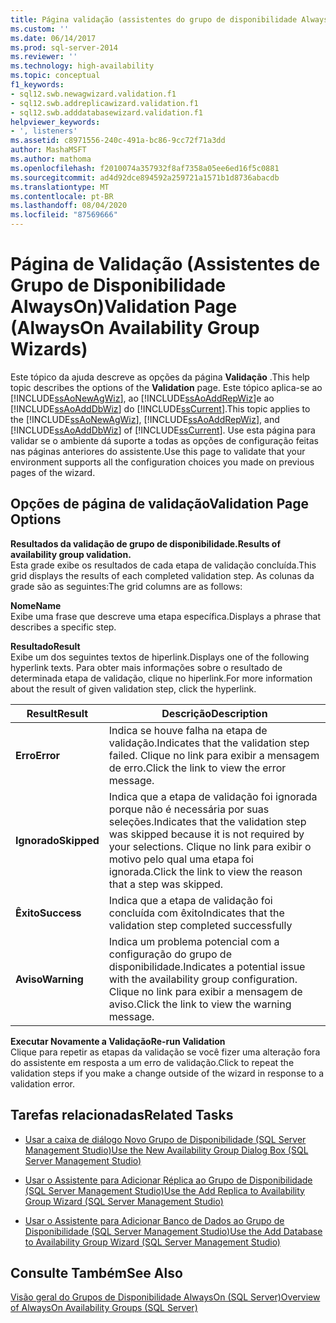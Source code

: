 ```yaml
---
title: Página validação (assistentes do grupo de disponibilidade AlwaysOn) | Microsoft Docs
ms.custom: ''
ms.date: 06/14/2017
ms.prod: sql-server-2014
ms.reviewer: ''
ms.technology: high-availability
ms.topic: conceptual
f1_keywords:
- sql12.swb.newagwizard.validation.f1
- sql12.swb.addreplicawizard.validation.f1
- sql12.swb.adddatabasewizard.validation.f1
helpviewer_keywords:
- ', listeners'
ms.assetid: c8971556-240c-491a-bc86-9cc72f71a3dd
author: MashaMSFT
ms.author: mathoma
ms.openlocfilehash: f2010074a357932f8af7358a05ee6ed16f5c0881
ms.sourcegitcommit: ad4d92dce894592a259721a1571b1d8736abacdb
ms.translationtype: MT
ms.contentlocale: pt-BR
ms.lasthandoff: 08/04/2020
ms.locfileid: "87569666"
---
```

# <a name="validation-page-alwayson-availability-group-wizards"></a><span data-ttu-id="0ad59-102">Página de Validação (Assistentes de Grupo de Disponibilidade AlwaysOn)</span><span class="sxs-lookup"><span data-stu-id="0ad59-102">Validation Page (AlwaysOn Availability Group Wizards)</span></span>
  <span data-ttu-id="0ad59-103">Este tópico da ajuda descreve as opções da página **Validação** .</span><span class="sxs-lookup"><span data-stu-id="0ad59-103">This help topic describes the options of the **Validation** page.</span></span> <span data-ttu-id="0ad59-104">Este tópico aplica-se ao [!INCLUDE[ssAoNewAgWiz](../../../includes/ssaonewagwiz-md.md)], ao [!INCLUDE[ssAoAddRepWiz](../../../includes/ssaoaddrepwiz-md.md)]e ao [!INCLUDE[ssAoAddDbWiz](../../../includes/ssaoadddbwiz-md.md)] do [!INCLUDE[ssCurrent](../../../includes/sscurrent-md.md)].</span><span class="sxs-lookup"><span data-stu-id="0ad59-104">This topic applies to the [!INCLUDE[ssAoNewAgWiz](../../../includes/ssaonewagwiz-md.md)], [!INCLUDE[ssAoAddRepWiz](../../../includes/ssaoaddrepwiz-md.md)], and [!INCLUDE[ssAoAddDbWiz](../../../includes/ssaoadddbwiz-md.md)] of [!INCLUDE[ssCurrent](../../../includes/sscurrent-md.md)].</span></span> <span data-ttu-id="0ad59-105">Use esta página para validar se o ambiente dá suporte a todas as opções de configuração feitas nas páginas anteriores do assistente.</span><span class="sxs-lookup"><span data-stu-id="0ad59-105">Use this page to validate that your environment supports all the configuration choices you made on previous pages of the wizard.</span></span>  
  
##  <a name="validation-page-options"></a><a name="PageOptions"></a><span data-ttu-id="0ad59-106">Opções de página de validação</span><span class="sxs-lookup"><span data-stu-id="0ad59-106">Validation Page Options</span></span>  
 <span data-ttu-id="0ad59-107">**Resultados da validação de grupo de disponibilidade.**</span><span class="sxs-lookup"><span data-stu-id="0ad59-107">**Results of availability group validation.**</span></span>  
 <span data-ttu-id="0ad59-108">Esta grade exibe os resultados de cada etapa de validação concluída.</span><span class="sxs-lookup"><span data-stu-id="0ad59-108">This grid displays the results of each completed validation step.</span></span> <span data-ttu-id="0ad59-109">As colunas da grade são as seguintes:</span><span class="sxs-lookup"><span data-stu-id="0ad59-109">The grid columns are as follows:</span></span>  
  
 <span data-ttu-id="0ad59-110">**Nome**</span><span class="sxs-lookup"><span data-stu-id="0ad59-110">**Name**</span></span>  
 <span data-ttu-id="0ad59-111">Exibe uma frase que descreve uma etapa específica.</span><span class="sxs-lookup"><span data-stu-id="0ad59-111">Displays a phrase that describes a specific step.</span></span>  
  
 <span data-ttu-id="0ad59-112">**Resultado**</span><span class="sxs-lookup"><span data-stu-id="0ad59-112">**Result**</span></span>  
 <span data-ttu-id="0ad59-113">Exibe um dos seguintes textos de hiperlink.</span><span class="sxs-lookup"><span data-stu-id="0ad59-113">Displays one of the following hyperlink texts.</span></span> <span data-ttu-id="0ad59-114">Para obter mais informações sobre o resultado de determinada etapa de validação, clique no hiperlink.</span><span class="sxs-lookup"><span data-stu-id="0ad59-114">For more information about the result of given validation step, click the hyperlink.</span></span>  
  
|<span data-ttu-id="0ad59-115">Result</span><span class="sxs-lookup"><span data-stu-id="0ad59-115">Result</span></span>|<span data-ttu-id="0ad59-116">Descrição</span><span class="sxs-lookup"><span data-stu-id="0ad59-116">Description</span></span>|  
|------------|-----------------|  
|<span data-ttu-id="0ad59-117">**Erro**</span><span class="sxs-lookup"><span data-stu-id="0ad59-117">**Error**</span></span>|<span data-ttu-id="0ad59-118">Indica se houve falha na etapa de validação.</span><span class="sxs-lookup"><span data-stu-id="0ad59-118">Indicates that the validation step failed.</span></span> <span data-ttu-id="0ad59-119">Clique no link para exibir a mensagem de erro.</span><span class="sxs-lookup"><span data-stu-id="0ad59-119">Click the link to view the error message.</span></span>|  
|<span data-ttu-id="0ad59-120">**Ignorado**</span><span class="sxs-lookup"><span data-stu-id="0ad59-120">**Skipped**</span></span>|<span data-ttu-id="0ad59-121">Indica que a etapa de validação foi ignorada porque não é necessária por suas seleções.</span><span class="sxs-lookup"><span data-stu-id="0ad59-121">Indicates that the validation step was skipped because it is not required by your selections.</span></span> <span data-ttu-id="0ad59-122">Clique no link para exibir o motivo pelo qual uma etapa foi ignorada.</span><span class="sxs-lookup"><span data-stu-id="0ad59-122">Click the link to view the reason that a step was skipped.</span></span>|  
|<span data-ttu-id="0ad59-123">**Êxito**</span><span class="sxs-lookup"><span data-stu-id="0ad59-123">**Success**</span></span>|<span data-ttu-id="0ad59-124">Indica que a etapa de validação foi concluída com êxito</span><span class="sxs-lookup"><span data-stu-id="0ad59-124">Indicates that the validation step completed successfully</span></span>|  
|<span data-ttu-id="0ad59-125">**Aviso**</span><span class="sxs-lookup"><span data-stu-id="0ad59-125">**Warning**</span></span>|<span data-ttu-id="0ad59-126">Indica um problema potencial com a configuração do grupo de disponibilidade.</span><span class="sxs-lookup"><span data-stu-id="0ad59-126">Indicates a potential issue with the availability group configuration.</span></span>  <span data-ttu-id="0ad59-127">Clique no link para exibir a mensagem de aviso.</span><span class="sxs-lookup"><span data-stu-id="0ad59-127">Click the link to view the warning message.</span></span>|  
  
 <span data-ttu-id="0ad59-128">**Executar Novamente a Validação**</span><span class="sxs-lookup"><span data-stu-id="0ad59-128">**Re-run Validation**</span></span>  
 <span data-ttu-id="0ad59-129">Clique para repetir as etapas da validação se você fizer uma alteração fora do assistente em resposta a um erro de validação.</span><span class="sxs-lookup"><span data-stu-id="0ad59-129">Click to repeat the validation steps if you make a change outside of the wizard in response to a validation error.</span></span>  
  

  
##  <a name="related-tasks"></a><a name="RelatedTasks"></a> <span data-ttu-id="0ad59-130">Tarefas relacionadas</span><span class="sxs-lookup"><span data-stu-id="0ad59-130">Related Tasks</span></span>  
  
-   [<span data-ttu-id="0ad59-131">Usar a caixa de diálogo Novo Grupo de Disponibilidade &#40;SQL Server Management Studio&#41;</span><span class="sxs-lookup"><span data-stu-id="0ad59-131">Use the New Availability Group Dialog Box &#40;SQL Server Management Studio&#41;</span></span>](use-the-new-availability-group-dialog-box-sql-server-management-studio.md)  
  
-   [<span data-ttu-id="0ad59-132">Usar o Assistente para Adicionar Réplica ao Grupo de Disponibilidade &#40;SQL Server Management Studio&#41;</span><span class="sxs-lookup"><span data-stu-id="0ad59-132">Use the Add Replica to Availability Group Wizard &#40;SQL Server Management Studio&#41;</span></span>](use-the-add-replica-to-availability-group-wizard-sql-server-management-studio.md)  
  
-   [<span data-ttu-id="0ad59-133">Usar o Assistente para Adicionar Banco de Dados ao Grupo de Disponibilidade &#40;SQL Server Management Studio&#41;</span><span class="sxs-lookup"><span data-stu-id="0ad59-133">Use the Add Database to Availability Group Wizard &#40;SQL Server Management Studio&#41;</span></span>](availability-group-add-database-to-group-wizard.md)  
  
 
  
## <a name="see-also"></a><span data-ttu-id="0ad59-134">Consulte Também</span><span class="sxs-lookup"><span data-stu-id="0ad59-134">See Also</span></span>  
 [<span data-ttu-id="0ad59-135">Visão geral do Grupos de Disponibilidade AlwaysOn &#40;SQL Server&#41;</span><span class="sxs-lookup"><span data-stu-id="0ad59-135">Overview of AlwaysOn Availability Groups &#40;SQL Server&#41;</span></span>](overview-of-always-on-availability-groups-sql-server.md)  
  
  
